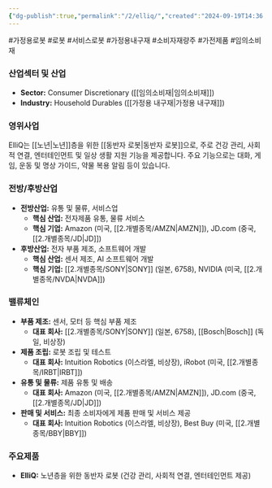 ```yaml
---
{"dg-publish":true,"permalink":"/2/elliq/","created":"2024-09-19T14:36:59.474+09:00","updated":"2025-07-29T21:37:04.616+09:00"}
---
```


#가정용로봇 #로봇 #서비스로봇 #가정용내구재 #소비자재량주 #가전제품 #임의소비재


### 산업섹터 및 산업

- **Sector:** Consumer Discretionary ([[임의소비재\|임의소비재]])
- **Industry:** Household Durables ([[가정용 내구재\|가정용 내구재]])

### 영위사업

ElliQ는 [[노년\|노년]]층을 위한 [[동반자 로봇\|동반자 로봇]]으로, 주로 건강 관리, 사회적 연결, 엔터테인먼트 및 일상 생활 지원 기능을 제공합니다. 주요 기능으로는 대화, 게임, 운동 및 명상 가이드, 약물 복용 알림 등이 있습니다.

### 전방/후방산업

- **전방산업:** 유통 및 물류, 서비스업
    - **핵심 산업:** 전자제품 유통, 물류 서비스
    - **핵심 기업:** Amazon (미국, [[2.개별종목/AMZN\|AMZN]]), JD.com (중국, [[2.개별종목/JD\|JD]])
- **후방산업:** 전자 부품 제조, 소프트웨어 개발
    - **핵심 산업:** 센서 제조, AI 소프트웨어 개발
    - **핵심 기업:** [[2.개별종목/SONY\|SONY]] (일본, 6758), NVIDIA (미국, [[2.개별종목/NVDA\|NVDA]])

### 밸류체인

- **부품 제조:** 센서, 모터 등 핵심 부품 제조
    - **대표 회사:** [[2.개별종목/SONY\|SONY]] (일본, 6758), [[Bosch\|Bosch]] (독일, 비상장)
- **제품 조립:** 로봇 조립 및 테스트
    - **대표 회사:** Intuition Robotics (이스라엘, 비상장), iRobot (미국, [[2.개별종목/IRBT\|IRBT]])
- **유통 및 물류:** 제품 유통 및 배송
    - **대표 회사:** Amazon (미국, [[2.개별종목/AMZN\|AMZN]]), JD.com (중국, [[2.개별종목/JD\|JD]])
- **판매 및 서비스:** 최종 소비자에게 제품 판매 및 서비스 제공
    - **대표 회사:** Intuition Robotics (이스라엘, 비상장), Best Buy (미국, [[2.개별종목/BBY\|BBY]])

### 주요제품

- **ElliQ:** 노년층을 위한 동반자 로봇 (건강 관리, 사회적 연결, 엔터테인먼트 제공)